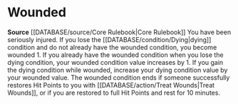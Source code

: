 ﻿# Wounded

**Source** [[DATABASE/source/Core Rulebook|Core Rulebook]] 
You have been seriously injured. If you lose the [[DATABASE/condition/Dying|dying]] condition and do not already have the wounded condition, you become wounded 1. If you already have the wounded condition when you lose the dying condition, your wounded condition value increases by 1. If you gain the dying condition while wounded, increase your dying condition value by your wounded value.
 The wounded condition ends if someone successfully restores Hit Points to you with [[DATABASE/action/Treat Wounds|Treat Wounds]], or if you are restored to full Hit Points and rest for 10 minutes.